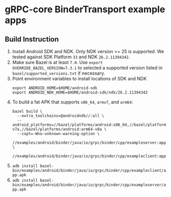 # gRPC-core BinderTransport example apps

## Build Instruction

1. Install Android SDK and NDK. Only NDK version >= 25 is supported. We tested against SDK Platform `33` and NDK `26.2.11394342`.
2. Make sure Bazel is at least `7.0`. Use `export OVERRIDE_BAZEL_VERSION=7.3.1` to selected a supported version listed in `bazel/supported_versions.txt` if necessary.
3. Point environment variables to install locations of SDK and NDK
    ```
    export ANDROID_HOME=$HOME/android-sdk
    export ANDROID_NDK_HOME=$HOME/android-sdk/ndk/26.2.11394342
    ```
4. To build a fat APK that supports `x86_64`, `armv7`, and `arm64`:
    ```
    bazel build \
      --extra_toolchains=@androidndk//:all \
      --android_platforms=//bazel/platforms/android:x86_64,//bazel/platforms/android:armeabi-v7a,//bazel/platforms/android:arm64-v8a \
      --copt=-Wno-unknown-warning-option \
      //examples/android/binder/java/io/grpc/binder/cpp/exampleserver:app \
      //examples/android/binder/java/io/grpc/binder/cpp/exampleclient:app
    ```
5. `adb install
   bazel-bin/examples/android/binder/java/io/grpc/binder/cpp/exampleclient/app.apk`
6. `adb install
   bazel-bin/examples/android/binder/java/io/grpc/binder/cpp/exampleserver/app.apk`
